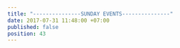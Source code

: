 ```yaml
---
title: "---------------SUNDAY EVENTS---------------"
date: 2017-07-31 11:48:00 +07:00
published: false
position: 43
---
```


